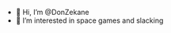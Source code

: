 - 👋 Hi, I’m @DonZekane
- 👀 I’m interested in space games and slacking

<!---
DonZekane/DonZekane is a ✨ special ✨ repository because its `README.md` (this file) appears on your GitHub profile.
You can click the Preview link to take a look at your changes.
--->
